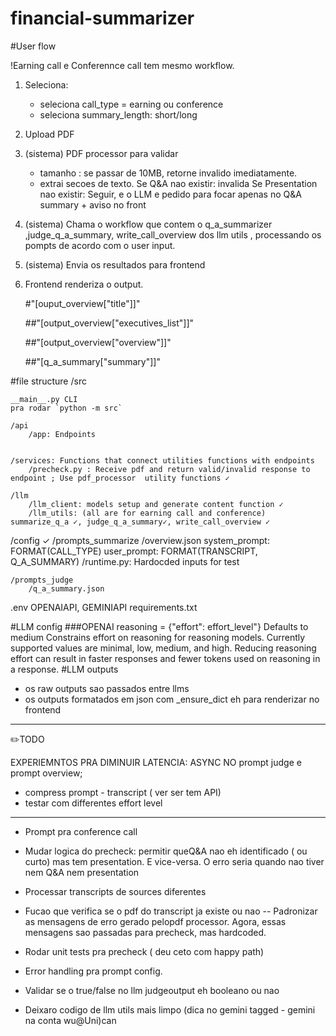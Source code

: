 # financial-summarizer

#User flow

!Earning call e Conferennce call tem mesmo workflow.

1. Seleciona:
    - seleciona call_type = earning ou conference
    - seleciona summary_length: short/long 
2. Upload PDF
3. (sistema) PDF processor para  validar 
    -  tamanho : se passar de 10MB, retorne invalido imediatamente.
    - extrai secoes de texto. 
        Se Q&A nao existir: invalida 
        Se Presentation nao existir: Seguir, e o LLM e pedido  para focar apenas no Q&A  summary + aviso no front

4. (sistema) Chama o workflow que contem  o q_a_summarizer ,judge_q_a_summary, write_call_overview  dos llm utils , processando os pompts de acordo com o user  input. 
5. (sistema) Envia os resultados para frontend
6. Frontend renderiza o output.

    #"[ouput_overview["title"]]"

    ##"[output_overview["executives_list"]]"

    ##"[output_overview["overview"]]"

    ##"[q_a_summary["summary"]]"


#file structure
/src

    __main__.py CLI 
    pra rodar `python -m src`

    /api
        /app: Endpoints


    /services: Functions that connect utilities functions with endpoints
        /precheck.py : Receive pdf and return valid/invalid response to endpoint ; Use pdf_processor  utility functions ✓
        
    /llm
        /llm_client: models setup and generate content function ✓
        /llm_utils: (all are for earning call and conference) summarize_q_a ✓, judge_q_a_summary✓, write_call_overview ✓

/config ✓
    /prompts_summarize
        /overview.json
            system_prompt: FORMAT(CALL_TYPE)
            user_prompt: FORMAT(TRANSCRIPT, Q_A_SUMMARY)
    /runtime.py: Hardocded inputs for test 

    /prompts_judge
        /q_a_summary.json

.env OPENAIAPI, GEMINIAPI 
requirements.txt

#LLM config
###OPENAI
reasoning = {"effort": effort_level"}
Defaults to medium
Constrains effort on reasoning for reasoning models. Currently supported values are minimal, low, medium, and high. Reducing reasoning effort can result in faster responses and fewer tokens used on reasoning in a response.
#LLM outputs
- os raw outputs sao passados entre llms 
- os outputs formatados em json com _ensure_dict eh para renderizar no frontend 

 
------------------
✏️TODO

EXPERIEMNTOS PRA DIMINUIR LATENCIA: ASYNC NO prompt judge e prompt overview; 
- compress prompt - transcript ( ver ser tem API)
- testar com differentes effort level 
-----------------------------------
- Prompt pra conference call
- Mudar logica do precheck: permitir queQ&A nao eh identificado ( ou curto) mas tem presentation. E vice-versa. O erro seria quando nao tiver nem Q&A nem presentation 
- Processar transcripts de sources diferentes 



- Fucao que verifica se o pdf  do transcript ja existe  ou nao 
-- Padronizar as mensagens de erro gerado pelopdf processor. Agora, essas mensagens sao passadas para precheck, mas hardcoded. 
- Rodar unit tests pra precheck ( deu ceto com happy path)
- Error handling pra prompt config.
- Validar se o true/false no llm judgeoutput eh booleano ou nao
- Deixaro codigo de llm utils mais limpo (dica no gemini tagged - gemini na conta wu@Uni)can 